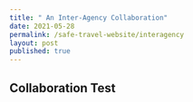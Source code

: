 ```yaml
---
title: " An Inter-Agency Collaboration"
date: 2021-05-28
permalink: /safe-travel-website/interagency
layout: post
published: true
---
```

## Collaboration Test
